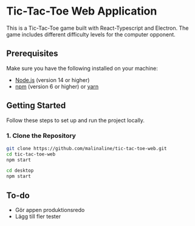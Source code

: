 # Tic-Tac-Toe Web Application

This is a Tic-Tac-Toe game built with React-Typescript and Electron. The game includes different difficulty levels for the computer opponent.

## Prerequisites

Make sure you have the following installed on your machine:

- [Node.js](https://nodejs.org/) (version 14 or higher)
- [npm](https://www.npmjs.com/) (version 6 or higher) or [yarn](https://yarnpkg.com/)

## Getting Started

Follow these steps to set up and run the project locally.

### 1. Clone the Repository

```bash
git clone https://github.com/malinaline/tic-tac-toe-web.git
cd tic-tac-toe-web
npm start

cd desktop
npm start
```

## To-do

- Gör appen produktionsredo
- Lägg till fler tester